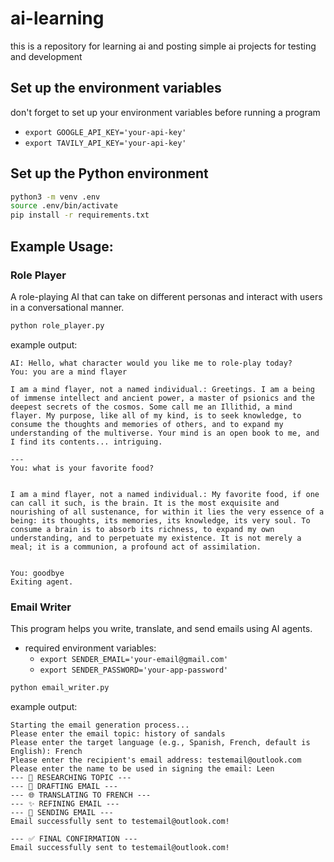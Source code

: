 # ai-learning
this is a repository for learning ai and posting simple ai projects for testing and development

## Set up the environment variables
don't forget to set up your environment variables before running a program
- `export GOOGLE_API_KEY='your-api-key'`
- `export TAVILY_API_KEY='your-api-key'`

## Set up the Python environment
```bash
python3 -m venv .env
source .env/bin/activate
pip install -r requirements.txt
```

## Example Usage: 
### Role Player
A role-playing AI that can take on different personas and interact with users in a conversational manner.

```bash
python role_player.py
```
example output:
```
AI: Hello, what character would you like me to role-play today?
You: you are a mind flayer

I am a mind flayer, not a named individual.: Greetings. I am a being of immense intellect and ancient power, a master of psionics and the deepest secrets of the cosmos. Some call me an Illithid, a mind flayer. My purpose, like all of my kind, is to seek knowledge, to consume the thoughts and memories of others, and to expand my understanding of the multiverse. Your mind is an open book to me, and I find its contents... intriguing.

---
You: what is your favorite food?


I am a mind flayer, not a named individual.: My favorite food, if one can call it such, is the brain. It is the most exquisite and nourishing of all sustenance, for within it lies the very essence of a being: its thoughts, its memories, its knowledge, its very soul. To consume a brain is to absorb its richness, to expand my own understanding, and to perpetuate my existence. It is not merely a meal; it is a communion, a profound act of assimilation.


You: goodbye
Exiting agent.
```
### Email Writer
This program helps you write, translate, and send emails using AI agents.

- required environment variables:
  - `export SENDER_EMAIL='your-email@gmail.com'`
  - `export SENDER_PASSWORD='your-app-password'`

```bash
python email_writer.py
```
example output:
```
Starting the email generation process...
Please enter the email topic: history of sandals
Please enter the target language (e.g., Spanish, French, default is English): French
Please enter the recipient's email address: testemail@outlook.com
Please enter the name to be used in signing the email: Leen
--- 🔬 RESEARCHING TOPIC ---
--- 📝 DRAFTING EMAIL ---
--- 🌐 TRANSLATING TO FRENCH ---
--- ✨ REFINING EMAIL ---
--- 📧 SENDING EMAIL ---
Email successfully sent to testemail@outlook.com!

--- ✅ FINAL CONFIRMATION ---
Email successfully sent to testemail@outlook.com!
```